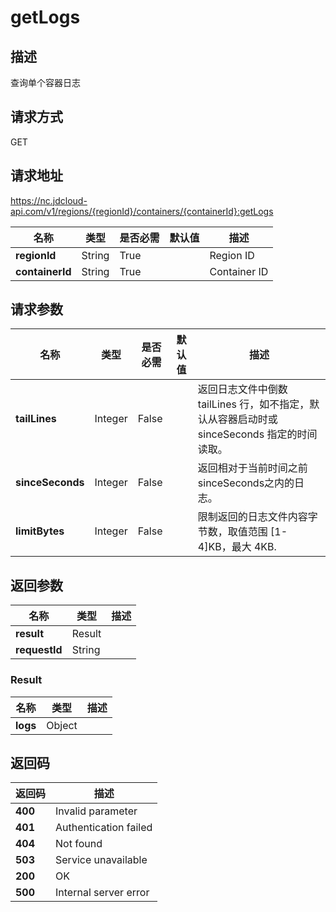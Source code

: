 # getLogs


## 描述
查询单个容器日志


## 请求方式
GET

## 请求地址
https://nc.jdcloud-api.com/v1/regions/{regionId}/containers/{containerId}:getLogs

|名称|类型|是否必需|默认值|描述|
|---|---|---|---|---|
|**regionId**|String|True| |Region ID|
|**containerId**|String|True| |Container ID|

## 请求参数
|名称|类型|是否必需|默认值|描述|
|---|---|---|---|---|
|**tailLines**|Integer|False| |返回日志文件中倒数 tailLines 行，如不指定，默认从容器启动时或 sinceSeconds 指定的时间读取。<br>|
|**sinceSeconds**|Integer|False| |返回相对于当前时间之前sinceSeconds之内的日志。<br>|
|**limitBytes**|Integer|False| |限制返回的日志文件内容字节数，取值范围 [1-4]KB，最大 4KB.<br>|


## 返回参数
|名称|类型|描述|
|---|---|---|
|**result**|Result| |
|**requestId**|String| |

### Result
|名称|类型|描述|
|---|---|---|
|**logs**|Object| |

## 返回码
|返回码|描述|
|---|---|
|**400**|Invalid parameter|
|**401**|Authentication failed|
|**404**|Not found|
|**503**|Service unavailable|
|**200**|OK|
|**500**|Internal server error|

